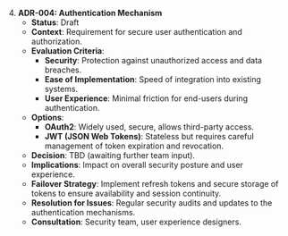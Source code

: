 4. **ADR-004: Authentication Mechanism**
   - **Status**: Draft
   - **Context**: Requirement for secure user authentication and authorization.
   - **Evaluation Criteria**: 
     - **Security**: Protection against unauthorized access and data breaches.
     - **Ease of Implementation**: Speed of integration into existing systems.
     - **User Experience**: Minimal friction for end-users during authentication.
   - **Options**:
     - **OAuth2**: Widely used, secure, allows third-party access.
     - **JWT (JSON Web Tokens)**: Stateless but requires careful management of token expiration and revocation.
   - **Decision**: TBD (awaiting further team input).
   - **Implications**: Impact on overall security posture and user experience.
   - **Failover Strategy**: Implement refresh tokens and secure storage of tokens to ensure availability and session continuity.
   - **Resolution for Issues**: Regular security audits and updates to the authentication mechanisms.
   - **Consultation**: Security team, user experience designers.

